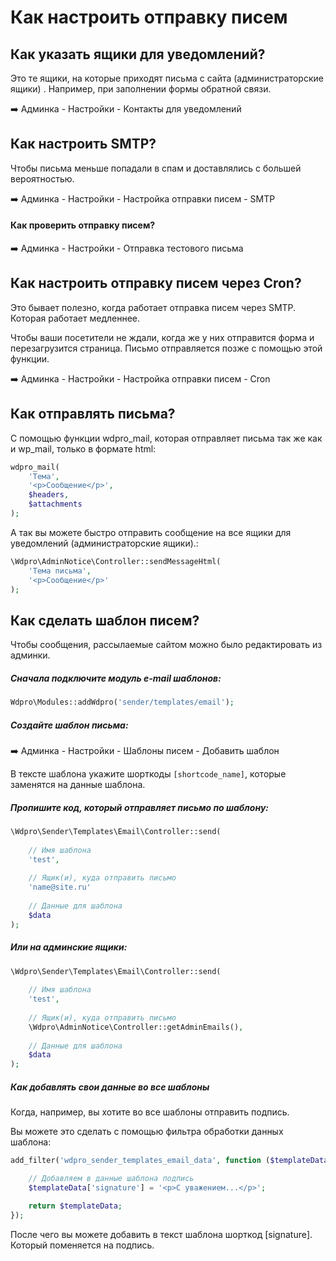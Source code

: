 # Как настроить отправку писем



## Как указать ящики для уведомлений?

Это те ящики, на которые приходят письма с сайта (администраторские ящики) . Например, при заполнении формы обратной связи.

:arrow_right: Админка - Настройки - Контакты для уведомлений



## Как настроить SMTP?

Чтобы письма меньше попадали в спам и доставлялись с большей вероятностью.

:arrow_right: Админка - Настройки - Настройка отправки писем - SMTP

#### Как проверить отправку писем?

:arrow_right: Админка - Настройки - Отправка тестового письма



## Как настроить отправку писем через Cron?

Это бывает полезно, когда работает отправка писем через SMTP. Которая работает медленнее.

Чтобы ваши посетители не ждали, когда же у них отправится форма и перезагрузится страница. Письмо отправляется позже с помощью этой функции.

:arrow_right: Админка - Настройки - Настройка отправки писем - Cron



## Как отправлять письма?

С помощью функции wdpro_mail, которая отправляет письма так же как и wp_mail, только в формате html:

```php
wdpro_mail(
    'Тема',
    '<p>Сообщение</p>',
    $headers,
    $attachments
);
```

А так вы можете быстро отправить сообщение на все ящики для уведомлений (администраторские ящики).:

```php
\Wdpro\AdminNotice\Controller::sendMessageHtml(
    'Тема письма',
    '<p>Сообщение</p>'
);
```



## Как сделать шаблон писем?

Чтобы сообщения, рассылаемые сайтом можно было редактировать из админки.

##### Сначала подключите модуль e-mail шаблонов:

```php
Wdpro\Modules::addWdpro('sender/templates/email');
```

##### Создайте шаблон письма:

:arrow_right: Админка - Настройки - Шаблоны писем - Добавить шаблон

В тексте шаблона укажите шорткоды `[shortcode_name]`, которые заменятся на данные шаблона.

##### Пропишите код, который отправляет письмо по шаблону:

```php
\Wdpro\Sender\Templates\Email\Controller::send(
    
    // Имя шаблона
    'test',
    
    // Ящик(и), куда отправить письмо
    'name@site.ru'
    
    // Данные для шаблона
    $data
);
```

##### Или на админские ящики:

```php
\Wdpro\Sender\Templates\Email\Controller::send(
    
    // Имя шаблона
    'test',
    
    // Ящик(и), куда отправить письмо
    \Wdpro\AdminNotice\Controller::getAdminEmails(),
    
    // Данные для шаблона
    $data
);
```


##### Как добавлять свои данные во все шаблоны

Когда, например, вы хотите во все шаблоны отправить подпись.

Вы можете это сделать с помощью фильтра обработки данных шаблона:

```php
add_filter('wdpro_sender_templates_email_data', function ($templateData) {

    // Добавляем в данные шаблона подпись
    $templateData['signature'] = '<p>С уважением...</p>';

    return $templateData;
});
```

После чего вы можете добавить в текст шаблона шорткод [signature]. Который поменяется на подпись.